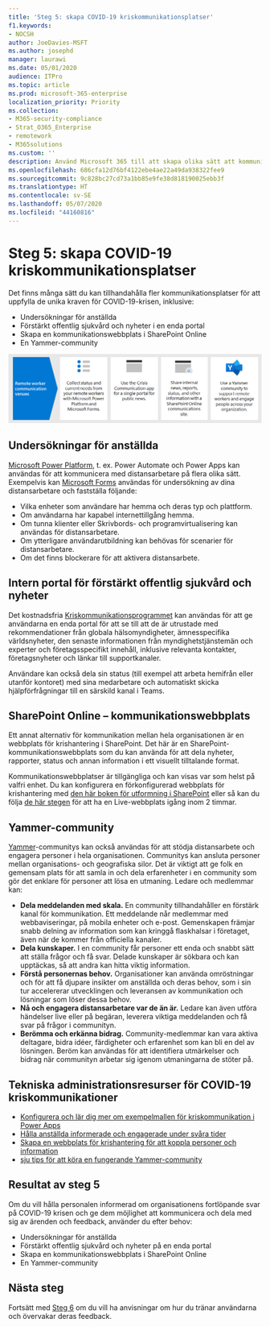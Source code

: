 ```yaml
---
title: 'Steg 5: skapa COVID-19 kriskommunikationsplatser'
f1.keywords:
- NOCSH
author: JoeDavies-MSFT
ms.author: josephd
manager: laurawi
ms.date: 05/01/2020
audience: ITPro
ms.topic: article
ms.prod: microsoft-365-enterprise
localization_priority: Priority
ms.collection:
- M365-security-compliance
- Strat_O365_Enterprise
- remotework
- M365solutions
ms.custom: ''
description: Använd Microsoft 365 till att skapa olika sätt att kommunicera om COVID-19 internt och offentliga nyheter.
ms.openlocfilehash: 686cfa12d76bf4122ebe4ae22a49da938322fee9
ms.sourcegitcommit: 9c828bc27cd73a1bb85e9fe38d818190025ebb3f
ms.translationtype: HT
ms.contentlocale: sv-SE
ms.lasthandoff: 05/07/2020
ms.locfileid: "44160816"
---
```

# <a name="step-5-create-covid-19-crisis-communication-venues"></a>Steg 5: skapa COVID-19 kriskommunikationsplatser

Det finns många sätt du kan tillhandahålla fler kommunikationsplatser för att uppfylla de unika kraven för COVID-19-krisen, inklusive:

- Undersökningar för anställda
- Förstärkt offentlig sjukvård och nyheter i en enda portal
- Skapa en kommunikationswebbplats i SharePoint Online
- En Yammer-community

![Mötesplatser för information om COVID-19](../media/empower-people-to-work-remotely/comm-venues-grid.png)

## <a name="employee-surveys"></a>Undersökningar för anställda

[Microsoft Power Platform](https://powerplatform.microsoft.com/), t. ex. Power Automate och Power Apps kan användas för att kommunicera med distansarbetare på flera olika sätt. Exempelvis kan [Microsoft Forms](https://forms.microsoft.com/) användas för undersökning av dina distansarbetare och fastställa följande:

- Vilka enheter som användare har hemma och deras typ och plattform.
- Om användarna har kapabel internettillgång hemma.
- Om tunna klienter eller Skrivbords- och programvirtualisering kan användas för distansarbetare.
- Om ytterligare användarutbildning kan behövas för scenarier för distansarbetare.
- Om det finns blockerare för att aktivera distansarbete.

## <a name="internal-portal-for-consolidated-public-health-and-news"></a>Intern portal för förstärkt offentlig sjukvård och nyheter

Det kostnadsfria [Kriskommunikationsprogrammet](https://techcommunity.microsoft.com/t5/microsoft-teams-blog/coordinate-crisis-communications-using-microsoft-teams-power/ba-p/1216715) kan användas för att ge användarna en enda portal för att se till att de är utrustade med rekommendationer från globala hälsomyndigheter, ämnesspecifika världsnyheter, den senaste informationen från myndighetstjänstemän och experter och företagsspecifikt innehåll, inklusive relevanta kontakter, företagsnyheter och länkar till supportkanaler. 

Användare kan också dela sin status (till exempel att arbeta hemifrån eller utanför kontoret) med sina medarbetare och automatiskt skicka hjälpförfrågningar till en särskild kanal i Teams.

## <a name="sharepoint-online-communications-site"></a>SharePoint Online – kommunikationswebbplats

Ett annat alternativ för kommunikation mellan hela organisationen är en webbplats för krishantering i SharePoint. Det här är en SharePoint-kommunikationswebbplats som du kan använda för att dela nyheter, rapporter, status och annan information i ett visuellt tilltalande format. 

Kommunikationswebbplatser är tillgängliga och kan visas var som helst på valfri enhet. Du kan konfigurera en förkonfigurerad webbplats för krishantering med [den här boken för utformning i SharePoint](https://lookbook.microsoft.com/details/8f8337d2-b1f6-4a84-91a4-9081f841f0f6) eller så kan du följa [de här stegen](https://techcommunity.microsoft.com/t5/microsoft-sharepoint-blog/build-a-crisis-management-site-to-connect-people-and-information/ba-p/1216791) för att ha en Live-webbplats igång inom 2 timmar.

## <a name="yammer-community"></a>Yammer-community

[Yammer](https://docs.microsoft.com/yammer/yammer-landing-page)-communitys kan också användas för att stödja distansarbete och engagera personer i hela organisationen. Communitys kan ansluta personer mellan organisations- och geografiska silor. Det är viktigt att ge folk en gemensam plats för att samla in och dela erfarenheter i en community som gör det enklare för personer att lösa en utmaning. Ledare och medlemmar kan:

- **Dela meddelanden med skala.** En community tillhandahåller en förstärk kanal för kommunikation. Ett meddelande når medlemmar med webbaviseringar, på mobila enheter och e-post. Gemenskapen främjar snabb delning av information som kan kringgå flaskhalsar i företaget, även när de kommer från officiella kanaler.
- **Dela kunskaper.** I en community får personer ett enda och snabbt sätt att ställa frågor och få svar. Delade kunskaper är sökbara och kan upptäckas, så att andra kan hitta viktig information.
- **Förstå personernas behov.** Organisationer kan använda omröstningar och för att få djupare insikter om anställda och deras behov, som i sin tur accelererar utvecklingen och leveransen av kommunikation och lösningar som löser dessa behov.
- **Nå och engagera distansarbetare var de än är.** Ledare kan även utföra händelser live eller på begäran, leverera viktiga meddelanden och få svar på frågor i communityn.
- **Berömma och erkänna bidrag.** Community-medlemmar kan vara aktiva deltagare, bidra idéer, färdigheter och erfarenhet som kan bli en del av lösningen. Beröm kan användas för att identifiera utmärkelser och bidrag när communityn arbetar sig igenom utmaningarna de stöter på.

## <a name="admin-technical-resources-for-covid-19-crisis-communications"></a>Tekniska administrationsresurser för COVID-19 kriskommunikationer

- [Konfigurera och lär dig mer om exempelmallen för kriskommunikation i Power Apps](https://docs.microsoft.com/powerapps/maker/canvas-apps/sample-crisis-communication-app)
- [Hålla anställda informerade och engagerade under svåra tider](https://techcommunity.microsoft.com/t5/yammer-blog/keeping-employees-informed-and-engaged-during-difficult-times/ba-p/1216032)
- [Skapa en webbplats för krishantering för att koppla personer och information](https://techcommunity.microsoft.com/t5/microsoft-sharepoint-blog/build-a-crisis-management-site-to-connect-people-and-information/ba-p/1216791)
- [sju tips för att köra en fungerande Yammer-community](https://techcommunity.microsoft.com/t5/yammer-blog/7-tips-to-run-a-successful-yammer-community-formerly-group/ba-p/444720)

## <a name="results-of-step-5"></a>Resultat av steg 5

Om du vill hålla personalen informerad om organisationens fortlöpande svar på COVID-19 krisen och ge dem möjlighet att kommunicera och dela med sig av ärenden och feedback, använder du efter behov:

- Undersökningar för anställda
- Förstärkt offentlig sjukvård och nyheter på en enda portal
- Skapa en kommunikationswebbplats i SharePoint Online
- En Yammer-community

## <a name="next-step"></a>Nästa steg

Fortsätt med [Steg 6](empower-people-to-work-remotely-train-monitor-usage.md) om du vill ha anvisningar om hur du tränar användarna och övervakar deras feedback.
